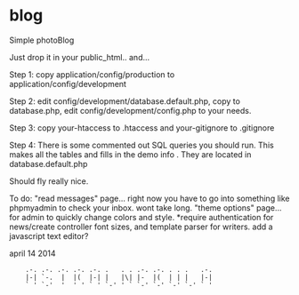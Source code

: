 blog
====

Simple photoBlog

Just drop it in your public_html.. and...

Step 1: copy application/config/production to 
application/config/development

Step 2: edit config/development/database.default.php, copy to 
database.php, edit config/development/config.php to your needs.

Step 3: copy your-htaccess to .htaccess and your-gitignore to .gitignore

Step 4: There is some commented out SQL queries you should run. This 
makes all the tables and fills in the demo info . They are located in 
database.default.php


Should fly really nice.



To do:
  "read messages" page... right now you have to go into something like phpmyadmin to check your inbox. wont take long.
  "theme options" page... for admin to quickly change colors and style.
  *require authentication for news/create controller
  font sizes, and template parser for writers.
  add a javascript text editor?
  
  
april 14 2014

        .-. .-. .-. .-. .-. .   . . .-. .-. . . .   .-.
        |-| `-.  |  |(  |-| |   |\| |-  |(  | | |   |-|
        ` ' `-'  '  ' ' ` ' `-' ' ` `-' `-' `-' `-' ` '
